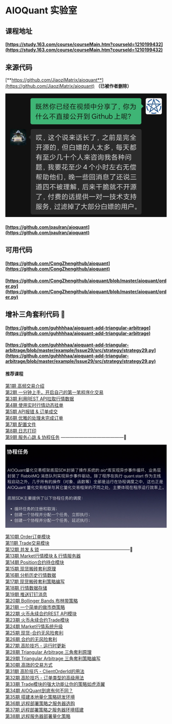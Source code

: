 # AIOQuant 实验室

## 课程地址

#### [https://study.163.com/course/courseMain.htm?courseId=1210199432](https://study.163.com/course/courseMain.htm?courseId=1210199432)

## 来源代码

[**https://github.com/JiaoziMatrix/aioquant**](https://github.com/JiaoziMatrix/aioquant) **（已被作者删除）**

![](../../.gitbook/assets/0a9d96215fb87cf6f1527fdd9cac586b.jpg)

#### [https://github.com/paulran/aioquant](https://github.com/paulran/aioquant)

## 可用代码

#### [https://github.com/CongZhengithub/aioquant](https://github.com/CongZhengithub/aioquant)

#### [https://github.com/CongZhengithub/aioquant/blob/master/aioquant/order.py](https://github.com/CongZhengithub/aioquant/blob/master/aioquant/order.py)

## 增补三角套利代码 🚩

#### [https://github.com/guhhhhaa/aioquant-add-triangular-arbitrage](https://github.com/guhhhhaa/aioquant-add-triangular-arbitrage)

#### [https://github.com/guhhhhaa/aioquant-add-triangular-arbitrage/blob/master/example/Issue29/src/strategy/strategy29.py](https://github.com/guhhhhaa/aioquant-add-triangular-arbitrage/blob/master/example/Issue29/src/strategy/strategy29.py)

#### 推荐课程

[第1期 高频交易介绍](https://www.bilibili.com/video/BV1EJ41197Fx/)  
[第2期 一分钟上手，开启自己的第一笔程序化交易](https://www.bilibili.com/video/BV1vJ411q799/)  
[第3期 利用REST API拉取行情数据](https://www.bilibili.com/video/BV15J411B7bG/)  
[第4期 使用实时行情动态挂单](https://www.bilibili.com/video/BV1JJ411i7hH/)  
[第5期 API报错 & 订单成交](https://www.bilibili.com/video/BV1nJ411y7zE/)  
[第6期 优雅的处理未完成订单](https://www.bilibili.com/video/BV1nJ411175f/)  
[第7期 配置文件](https://www.bilibili.com/video/BV1ZJ411k71z/)  
[第8期 日志打印](https://www.bilibili.com/video/BV1FJ411C7Ys/)  
[第9期 服务心跳 & 协程任务](https://www.bilibili.com/video/BV1pJ411C7dS/) ——————————————🚩

![](../../.gitbook/assets/ping-mu-kuai-zhao-20210311-xia-wu-4.34.59.png)

[第10期 Order订单模块](https://www.bilibili.com/video/BV1UJ411C7a6/)  
[第11期 Trade交易模块](https://www.bilibili.com/video/BV1sJ411r73X/)  
[第12期 并发 & 锁](https://www.bilibili.com/video/BV1iJ411677Q/) ————————————————————🚩  
[第13期 Market行情模块 & 行情服务器](https://www.bilibili.com/video/av79695611/)  
[第14期 Position合约持仓模块](https://www.bilibili.com/video/av84079197/)  
[第15期 现货搬砖套利原理](https://www.bilibili.com/video/av86045742/)  
[第16期 分析历史行情数据](https://www.bilibili.com/video/av86060852/)  
[第17期 现货搬砖套利策略编写](https://www.bilibili.com/video/av86493743/)  
[第18期 行情数据存储](https://www.bilibili.com/video/av88433058/)  
[第19期 推送钉钉消息](https://www.bilibili.com/video/av88463345/)  
[第20期 Bollinger Bands 布林带策略](https://www.bilibili.com/video/av91044647/)  
[第21期 一个简单的做市商策略](https://www.bilibili.com/video/av93027310/)  
[第22期 火币永续合约REST API模块](https://www.bilibili.com/video/BV1k5411t7bb/)  
[第23期 火币永续合约Trade模块](https://www.bilibili.com/video/BV1GV411Z766/)  
[第24期 Market行情系统升级](https://www.bilibili.com/video/BV1rk4y1R7gk/)  
[第25期 现货-合约无风险套利](https://www.bilibili.com/video/BV15A411b78b/)  
[第26期 合约的无风险套利](https://www.bilibili.com/video/BV1AK4y1k7un/)  
[第27期 高阶技巧 - 运行时更新](https://www.bilibili.com/video/BV1Xe411p7Pm/)  
[第28期 Triangular Arbitrage 三角套利原理](https://www.bilibili.com/video/BV1WZ4y1W77F/)  
[第29期 Triangular Arbitrage 三角套利策略编写](https://www.bilibili.com/video/BV1zz411i7xW/)  
[第30期 高效的交易方式](https://www.bilibili.com/video/BV1Ai4y1x7Z3/)  
[第31期 高阶技巧 - ClientOrderId的用法](https://www.bilibili.com/video/BV1dA411v72d/)  
[第32期 高阶技巧 - 订单类型的高级用法](https://www.bilibili.com/video/BV12K411n7GC/)  
[第33期 Trade模块的强大功能让你的策略如虎添翼](https://www.bilibili.com/video/BV1WZ4y1u7KF)  
[第34期 AIOQuant到底有何不同？](https://www.bilibili.com/video/BV17t4y1X74P/)  
[第35期 搭建本地量化策略研发环境](https://www.bilibili.com/video/BV1w54y1B7ZH/)  
[第36期 远程部署策略之服务器选购](https://www.bilibili.com/video/BV1m54y1S7Eg/)  
[第37期 远程部署策略之服务器环境搭建](https://www.bilibili.com/video/BV1Y64y1c7CV/)  
[第38期 远程服务器部署量化策略](https://www.bilibili.com/video/BV1zK4y1v7qX/)

